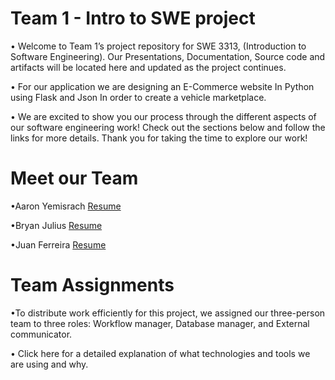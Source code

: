 # Team 1 - Intro to SWE project

• Welcome to Team 1’s project repository for SWE 3313, (Introduction to Software Engineering). Our Presentations, Documentation, Source code and artifacts will be located here and updated as the project continues.


• For our application we are designing an E-Commerce website In Python using Flask and Json In order to create a vehicle marketplace. 

• We are excited to show you our process through the different aspects of our software engineering work! Check out the sections below and follow the links for more details. Thank you for taking the time to explore our work!

# Meet our Team

•Aaron Yemisrach   [Resume](https://shorturl.at/dbckp)

•Bryan Julius      [Resume](https://shorturl.at/CXHMR)

•Juan Ferreira     [Resume](https://shorturl.at/ji5R3)

# Team Assignments 
•To distribute work efficiently for this project, we assigned our three-person team to three roles: Workflow manager, Database manager, and External communicator.

• Click here for a detailed explanation of what technologies and tools we are using and why.


